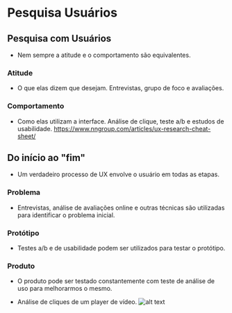 # Pesquisa Usuários

## Pesquisa com Usuários
* Nem sempre a atitude e o comportamento são equivalentes.

### Atitude
* O que elas dizem que desejam. Entrevistas, grupo de foco e avaliações.

### Comportamento
* Como elas utilizam a interface. Análise de clique, teste a/b e estudos de usabilidade.
https://www.nngroup.com/articles/ux-research-cheat-sheet/

## Do início ao "fim"
* Um verdadeiro processo de UX envolve o usuário em todas as etapas.

### Problema
* Entrevistas, análise de avaliações online e outras técnicas são utilizadas para identificar o problema inicial.

### Protótipo
*  Testes a/b e de usabilidade podem ser utilizados para testar o protótipo.

### Produto
* O produto pode ser testado constantemente com teste de análise de uso para melhorarmos o mesmo.

* Análise de cliques de um player de vídeo.
![alt text](image.png)

